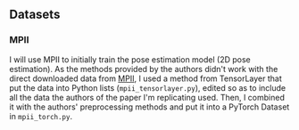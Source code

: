 ## Datasets
### MPII
I will use MPII to initially train the pose estimation model (2D pose estimation).
As the methods provided by the authors didn't work with the direct downloaded data from [MPII](http://human-pose.mpi-inf.mpg.de/), I used a method from TensorLayer that put the data into Python lists (```mpii_tensorlayer.py```), edited so as to include all the data the authors of the paper I'm replicating used. Then, I combined it with the authors' preprocessing methods and put it into a PyTorch Dataset in ```mpii_torch.py```.